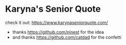 # Karyna's Senior Quote
check it out: https://www.karynaseniorquote.com/
* thanks https://github.com/ninest for the idea
* and thanks https://github.com/catdad for the confetti